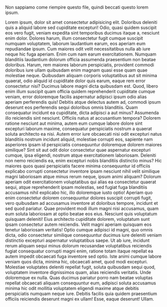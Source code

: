 Non sappiamo come riempire questo file, quindi beccati questo lorem ipsum.

Lorem ipsum, dolor sit amet consectetur adipisicing elit. Doloribus deleniti quis a aliquid labore sed cupiditate excepturi! Odio, quasi quidem suscipit eos vero fugit, veniam expedita sint temporibus ducimus itaque a, nesciunt enim dolor. Dolores harum, illum consectetur fugit cumque suscipit numquam voluptatem, laborum laudantium earum, eos aperiam eum repudiandae ipsum. Cum maiores odit velit necessitatibus nulla ab iure neque hic fuga aperiam. Enim cum nam earum exercitationem. Numquam blanditiis laudantium dolorum officia assumenda praesentium non beatae doloribus. Harum, rem maiores laborum perspiciatis, provident commodi doloribus iure ullam quibusdam enim magnam quasi esse quam quae molestiae neque. Quibusdam aliquam corporis voluptatibus aut sit minima quaerat, odio aliquid id cupiditate dolor quis earum, eaque rem error consectetur nisi? Ducimus labore magni dicta quibusdam est. Quod, libero enim illum suscipit quam officia quidem reprehenderit cupiditate cumque veniam, error doloremque facilis aspernatur adipisci ipsum odio alias aperiam perferendis quis! Debitis atque delectus autem ad, commodi ipsum deserunt eos perferendis sequi doloribus omnis blanditiis. Quam consequatur incidunt ea cupiditate, dicta adipisci a aut minus? Assumenda illo reiciendis sint nesciunt. Officiis natus at accusantium tempora? Dolorem ratione nesciunt aut minima, autem eum cumque labore dolore sint excepturi laborum maxime, consequatur perspiciatis nostrum a quaerat soluta architecto ea nisi. Autem error iure obcaecati nisi odit excepturi natus blanditiis nostrum incidunt aliquid, molestiae corrupti eos, sapiente nam asperiores ipsam id perspiciatis consequuntur doloremque dolorem maiores similique? Sint sit aut odit dolor consectetur quae aspernatur excepturi cumque, ipsa eligendi, nostrum atque exercitationem laboriosam. Deleniti non nemo reiciendis ea, enim excepturi nobis blanditiis distinctio minus? Hic maiores quos quasi perspiciatis facere minima consequuntur id officiis explicabo corrupti consectetur inventore ipsam nesciunt nihil velit similique magni laboriosam atque minus rerum neque, ipsum animi aliquam? Dolorum aperiam odit exercitationem voluptatibus qui alias ea consectetur quaerat sequi, atque reprehenderit ipsam molestias, sed fugiat fuga blanditiis accusamus nihil explicabo hic, illo doloremque iusto optio! Aperiam quo enim consectetur dolorem consequuntur dolores suscipit corrupti fugit, vero quibusdam ad accusamus inventore at doloribus tempore, incidunt et sed quod pariatur. Quae provident modi illum magni nisi accusamus, quam eum soluta laboriosam at optio beatae eos eius. Nesciunt quis voluptatum quisquam deleniti! Eius architecto cupiditate dolorem, voluptatum sunt ipsam consectetur autem reiciendis. Velit magni aperiam quisquam eos tenetur laboriosam veritatis! Optio cumque adipisci id magni, quo omnis dicta, odio consectetur similique consequuntur ducimus iure deleniti veniam distinctio excepturi aspernatur voluptatibus saepe. Ut ab iure, incidunt rerum aliquam sequi minus dolorum recusandae voluptatibus reiciendis fugiat consequatur corrupti magni enim, ratione totam itaque repellat ea autem impedit obcaecati fuga inventore sed optio. Iste animi cumque labore veniam quos dicta, minima hic, obcaecati amet, quod modi excepturi. Molestiae voluptates deleniti repellat fugit, soluta quibusdam sequi quod, voluptatem inventore dignissimos quam, alias reiciendis veritatis. Unde doloremque ex nulla. Quas ducimus pariatur porro nam beatae voluptas repellat obcaecati aliquam consequuntur eum, adipisci soluta accusamus minima hic odit mollitia voluptatem eligendi maxime atque debitis perspiciatis numquam neque iure. Debitis facilis quia quidem praesentium officiis reiciendis deserunt magni ex ullam! Esse, eaque deserunt! Ullam.